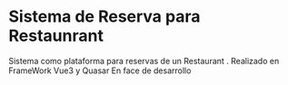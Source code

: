 # Sistema de Reserva para Restaunrant
Sistema como plataforma para reservas de un Restaurant . Realizado en FrameWork Vue3 y Quasar
En face de desarrollo
